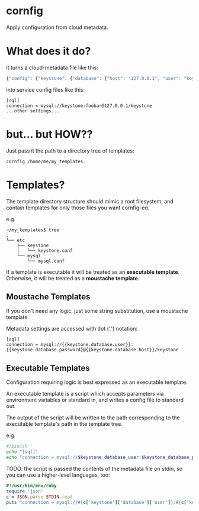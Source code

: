 cornfig
=======

Apply configuration from cloud metadata.


# What does it do?

it turns a cloud-metadata file like this:
```javascript
{"config": {"keystone": {"database": {"host": "127.0.0.1", "user": "keystone", "password": "foobar"}}}}
```
into service config files like this:
```
[sql]
connection = mysql://keystone:foobar@127.0.0.1/keystone
...other settings...
```

# but... but HOW??

Just pass it the path to a directory tree of templates:
```
cornfig /home/me/my_templates
```

# Templates?

The template directory structure should mimic a root filesystem, and contain templates for only those files you want cornfig-ed.

e.g.
```
~/my_templates$ tree
.
└── etc
    ├── keystone
    │   └── keystone.conf
    └── mysql
        └── mysql.conf
```

If a template is executable it will be treated as an **executable template**.
Otherwise, it will be treated as a **moustache template**.

## Moustache Templates

If you don't need any logic, just some string substitution, use a moustache template.

Metadata settings are accessed with dot ('.') notation:

```
[sql]
connection = mysql://{{keystone.database.user}}:{{keystone.database.password}@{{keystone.database.host}}/keystone
```

## Executable Templates

Configuration requiring logic is best expressed as an executable template.

An executable template is a script which accepts parameters via environment variables or standard in, and writes a config file to standard out.

The output of the script will be written to the path corresponding to the executable template's path in the template tree.

e.g.
```bash
#/bin/sh
echo "[sql]"
echo "connection = mysql://$keystone_database_user:$keystone_database_password@$keystone_database_user/keystone"
```

TODO: the script is passed the contents of the metadata file on stdin, so you can use a higher-level languages, too:
```ruby
#!/usr/bin/env/ruby
require 'json'
c = JSON.parse STDIN.read
puts "connection = mysql://#{c['keystone']['database']['user']}:#{c['keystone']['database']['password']}@#{c['keystone']['database']['host']}/keystone"
```

